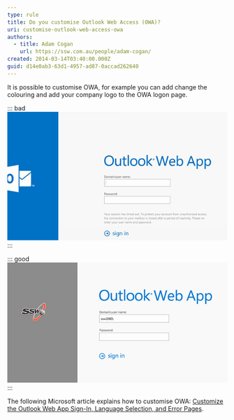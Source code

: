 ```yaml
---
type: rule
title: Do you customise Outlook Web Access (OWA)?
uri: customise-outlook-web-access-owa
authors:
  - title: Adam Cogan
    url: https://ssw.com.au/people/adam-cogan/
created: 2014-03-14T03:40:00.000Z
guid: d14e0ab3-63d1-4957-ad87-0accad262640
---
```

It is possible to customise OWA, for example you can add change the colouring and add your company logo to the OWA logon page.

<!--endintro-->

::: bad
![Figure: Bad example - OWA logon page doesn't clearly show it's from SSW](custom-owa-bad.jpg)   
:::

::: good
![Figure: Good example - SSW OWA logon page with custom logo](custom-owa.jpg)
:::

The following Microsoft article explains how to customise OWA: [Customize the Outlook Web App Sign-In, Language Selection, and Error Pages](https://learn.microsoft.com/en-us/exchange/customize-the-outlook-web-app-sign-in-language-selection-and-error-pages-exchange-2013-help?redirectedfrom=MSDN).
